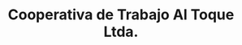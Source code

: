 ---
title: "Cooperativa de Trabajo Al Toque Ltda."
url: /rio-cuarto/cooperativa-de-trabajo-al-toque-ltda/
shop: Allgemein
---